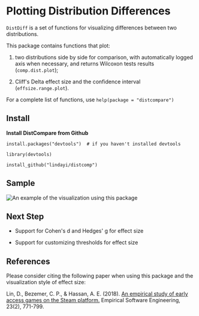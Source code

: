 # Plotting Distribution Differences

`DistDiff` is a set of functions for visualizing differences between two distributions.

This package contains functions that plot:

1) two distributions side by side for comparison, with automatically logged axis when necessary, and returns Wilcoxon tests results (`comp.dist.plot`);

2) Cliff's Delta effect size and the confidence interval (`effsize.range.plot`).

For a complete list of functions, use `help(package = "distcompare")`

## Install

**Install DistCompare from Github**
```
install.packages("devtools")  # if you haven't installed devtools

library(devtools)

install_github("lindayi/distcomp")
```

## Sample

![An example of the visualization using this package](https://www.researchgate.net/profile/Dayi_Lin/publication/317570653/figure/fig7/AS:505247143809024@1497471714173/Distribution-of-the-update-frequency-measured-as-the-median-number-of-days-between.png)

## Next Step

- Support for Cohen's d and Hedges' g for effect size

- Support for customizing thresholds for effect size

## References
Please consider citing the following paper when using this package and the visualization style of effect size:

Lin, D., Bezemer, C. P., & Hassan, A. E. (2018). [An empirical study of early access games on the Steam platform.](https://www.researchgate.net/publication/317570653_An_Empirical_Study_of_Early_Access_Games_on_the_Steam_Platform) Empirical Software Engineering, 23(2), 771-799.
